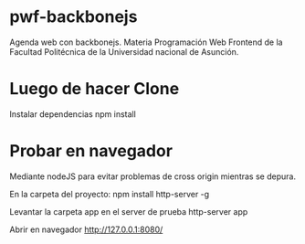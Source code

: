 # pwf-backbonejs
Agenda web con backbonejs. Materia Programación Web Frontend de la Facultad Politécnica de la Universidad nacional de Asunción.

# Luego de hacer Clone
Instalar dependencias
npm install

# Probar en navegador
Mediante nodeJS para evitar problemas de cross origin mientras se depura.

En la carpeta del proyecto:
npm install http-server -g

Levantar la carpeta app en el server de prueba
http-server app

Abrir en navegador
http://127.0.0.1:8080/

